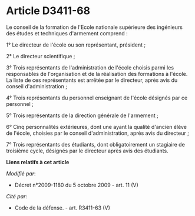 # Article D3411-68

Le conseil de la formation de l'Ecole nationale supérieure des ingénieurs des études et techniques d'armement comprend : 

1° Le directeur de l'école ou son représentant, président ; 

2° Le directeur scientifique ; 

3° Trois représentants de l'administration de l'école choisis parmi les responsables de l'organisation et de la réalisation
des formations à l'école. La liste de ces représentants est arrêtée par le directeur, après avis du conseil
d'administration ; 

4° Trois représentants du personnel enseignant de l'école désignés par ce personnel ; 

5° Trois représentants de la     direction générale de l'armement ; 

6° Cinq personnalités extérieures, dont une ayant la qualité d'ancien élève de l'école, choisies par le conseil
d'administration, après avis du directeur ; 

7° Trois représentants des étudiants, dont obligatoirement un stagiaire de troisième cycle, désignés par le directeur après
avis des étudiants.

**Liens relatifs à cet article**

_Modifié par_:

  - Décret n°2009-1180 du 5 octobre 2009 - art. 11 (V)

_Cité par_:

  - Code de la défense. - art. R3411-63 (V)
